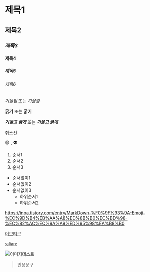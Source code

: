 # 제목1
## 제목2
### *제목3*
#### 제목4
##### 제목5
###### 제목6

*기울임* 또는 _기울임_

**굵기** 또는 __굵기__

***기울고 굵게*** 또는 ___기울고 굵게___

~~취소선~~

:smile: , :alien:

1. 순서1
2. 순서2
3. 순서3

+ 순서없이1
+ 순서없이2
+ 순서없이3
    + 하위순서1
    + 하위순서2

<https://inpa.tistory.com/entry/MarkDown-%F0%9F%93%9A-Emoji-%EC%9D%B4%EB%AA%A8%ED%8B%B0%EC%BD%98-%EC%82%AC%EC%9A%A9%ED%95%98%EA%B8%B0>

[이모티콘](https://inpa.tistory.com/entry/MarkDown-%F0%9F%93%9A-Emoji-%EC%9D%B4%EB%AA%A8%ED%8B%B0%EC%BD%98-%EC%82%AC%EC%9A%A9%ED%95%98%EA%B8%B0)

[:alian:](https://inpa.tistory.com/entry/MarkDown-%F0%9F%93%9A-Emoji-%EC%9D%B4%EB%AA%A8%ED%8B%B0%EC%BD%98-%EC%82%AC%EC%9A%A9%ED%95%98%EA%B8%B0)

![이미지테스트](https://search.pstatic.net/common/?src=http%3A%2F%2Fblogfiles.naver.net%2FMjAyNTA0MThfMjc1%2FMDAxNzQ0OTQ2MTY3ODAy.qAPb2LrjmexbNHy5kfjcsoP3rxIGRdsXeY37jMECZKAg.bKa2C0r3xrGLVlOwF3X388h_af8pdSJOolDyYxwyfrgg.PNG%2Fimage.png&type=a340)

> 인용문구